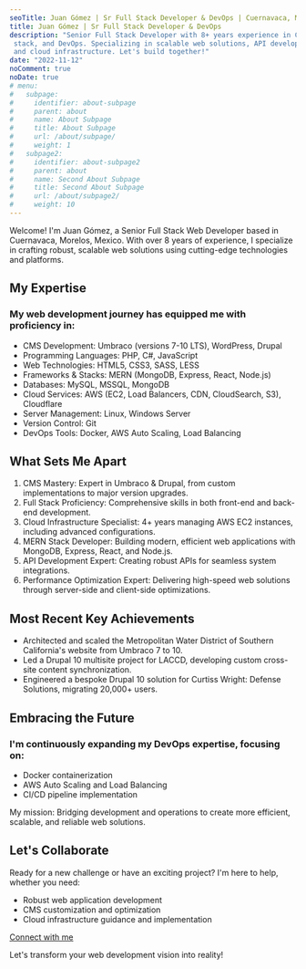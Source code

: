 ```yaml
---
seoTitle: Juan Gómez | Sr Full Stack Developer & DevOps | Cuernavaca, MX
title: Juan Gómez | Sr Full Stack Developer & DevOps
description: "Senior Full Stack Developer with 8+ years experience in CMS, MERN
 stack, and DevOps. Specializing in scalable web solutions, API development,
 and cloud infrastructure. Let's build together!"
date: "2022-11-12"
noComment: true
noDate: true
# menu:
#   subpage:
#     identifier: about-subpage
#     parent: about
#     name: About Subpage
#     title: About Subpage
#     url: /about/subpage/
#     weight: 1
#   subpage2:
#     identifier: about-subpage2
#     parent: about
#     name: Second About Subpage
#     title: Second About Subpage
#     url: /about/subpage2/
#     weight: 10
---
```


<p>Welcome! I'm Juan Gómez, a Senior Full Stack Web Developer based in
Cuernavaca, Morelos, Mexico. With over 8 years of experience, I specialize
in crafting robust, scalable web solutions using cutting-edge technologies
and platforms.</p>

<h2>My Expertise</h2>
<h3>My web development journey has equipped me with proficiency in:</h3>
<ul>
  <li>CMS Development: Umbraco (versions 7-10 LTS), WordPress, Drupal</li>
  <li>Programming Languages: PHP, C#, JavaScript</li>
  <li>Web Technologies: HTML5, CSS3, SASS, LESS</li>
  <li>Frameworks & Stacks: MERN (MongoDB, Express, React, Node.js)</li>
  <li>Databases: MySQL, MSSQL, MongoDB</li>
  <li>Cloud Services: AWS (EC2, Load Balancers, CDN, CloudSearch, S3),
    Cloudflare</li>
  <li>Server Management: Linux, Windows Server</li>
  <li>Version Control: Git</li>
  <li>DevOps Tools: Docker, AWS Auto Scaling, Load Balancing</li>
</ul>

<h2>What Sets Me Apart</h2>
<ol>
  <li>CMS Mastery: Expert in Umbraco & Drupal, from custom implementations
    to major version upgrades.</li>
  <li>Full Stack Proficiency: Comprehensive skills in both front-end and
    back-end development.</li>
  <li>Cloud Infrastructure Specialist: 4+ years managing AWS EC2 instances,
    including advanced configurations.</li>
  <li>MERN Stack Developer: Building modern, efficient web applications with
    MongoDB, Express, React, and Node.js.</li>
  <li>API Development Expert: Creating robust APIs for seamless system
    integrations.</li>
  <li>Performance Optimization Expert: Delivering high-speed web solutions
    through server-side and client-side optimizations.</li>
</ol>

<h2>Most Recent Key Achievements</h2>
<ul>
  <li>Architected and scaled the Metropolitan Water District of Southern
    California's website from Umbraco 7 to 10.</li>
  <li>Led a Drupal 10 multisite project for LACCD, developing custom cross-site
    content synchronization.</li>
  <li>Engineered a bespoke Drupal 10 solution for Curtiss Wright: Defense
    Solutions, migrating 20,000+ users.</li>
</ul>

<h2>Embracing the Future</h2>
<h3>I'm continuously expanding my DevOps expertise, focusing on:</h3>
<ul>
  <li>Docker containerization</li>
  <li>AWS Auto Scaling and Load Balancing</li>
  <li>CI/CD pipeline implementation</li>
</ul>

<p>My mission: Bridging development and operations to create more efficient,
  scalable, and reliable web solutions.</p>

<h2>Let's Collaborate</h2>
<p>Ready for a new challenge or have an exciting project? I'm here to help,
  whether you need:</p>

<ul>
  <li>Robust web application development</li>
  <li>CMS customization and optimization</li>
  <li>Cloud infrastructure guidance and implementation</li>
</ul>

<p><a href="/contact" target="_self">Connect with me</a></p>

<p>Let's transform your web development vision into reality!</p>
